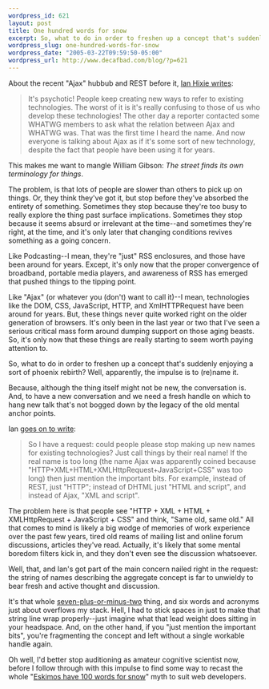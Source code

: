 ```yaml
--- 
wordpress_id: 621
layout: post
title: One hundred words for snow
excerpt: So, what to do in order to freshen up a concept that's suddenly enjoying a sort of phoenix rebirth?  Well, apparently, the impulse is to (re)name it.
wordpress_slug: one-hundred-words-for-snow
wordpress_date: "2005-03-22T09:59:50-05:00"
wordpress_url: http://www.decafbad.com/blog/?p=621
---
```

About the recent "Ajax" hubbub and REST before it, [Ian Hixie writes][hix]:

  > It's psychotic! People keep creating new ways to refer to existing technologies. The worst of it is it's really confusing to those of us who develop these technologies! The other day a reporter contacted some WHATWG members to ask what the relation between Ajax and WHATWG was. That was the first time I heard the name. And now everyone is talking about Ajax as if it's some sort of new technology, despite the fact that people have been using it for years.

  This makes me want to mangle William Gibson:  *The street finds its own terminology for things*.

  The problem, is that lots of people are slower than others to pick up on things.  Or, they think they've got it, but stop before they've absorbed the entirety of something.    Sometimes they stop because they're too busy to really explore the thing past surface implications.  Sometimes they stop because it seems absurd or irrelevant at the time--and sometimes they're right, at the time, and it's only later that changing conditions revives something as a going concern.
  
  Like Podcasting--I mean, they're "just" RSS enclosures, and those have been around for years.  Except, it's only now that the proper convergence of broadband, portable media players, and awareness of RSS has emerged that pushed things to the tipping point.  

  Like "Ajax" (or whatever you (don't) want to call it)--I mean, technologies like the DOM, CSS, JavaScript, HTTP, and XmlHTTPRequest have been around for years.  But, these things never quite worked right on the older generation of browsers.  It's only been in the last year or two that I've seen a serious critical mass form around dumping support on those aging beasts.  So, it's only now that these things are really starting to seem worth paying attention to.
  
  So, what to do in order to freshen up a concept that's suddenly enjoying a sort of phoenix rebirth?  Well, apparently, the impulse is to (re)name it.  
  
  Because, although the thing itself might not be new, the conversation is.  And, to have a new conversation and we need a fresh handle on which to hang new talk that's not bogged down by the legacy of the old mental anchor points.
  
  Ian [goes on to write][hix]:
  
  > So I have a request: could people please stop making up new names for existing technologies? Just call things by their real name! If the real name is too long (the name Ajax was apparently coined because "HTTP+XML+HTML+XMLHttpRequest+JavaScript+CSS" was too long) then just mention the important bits. For example, instead of REST, just "HTTP"; instead of DHTML just "HTML and script", and instead of Ajax, "XML and script".
  
  The problem here is that people see "HTTP + XML + HTML + XMLHttpRequest + JavaScript + CSS" and think, "Same old, same old."  All that comes to mind is likely a big wodge of memories of work experience over the past few years, tired old reams of mailing list and online forum discussions, articles they've read.  Actually, it's likely that some mental boredom filters kick in, and they don't even see the discussion whatsoever.
  
  Well, that, and Ian's got part of the main concern nailed right in the request: the string of names describing the aggregate concept is far to unwieldy to bear fresh and active thought and discussion.  
  
  It's that whole [seven-plus-or-minus-two][seven] thing, and six words and acronyms just about overflows my stack.  Hell, I had to stick spaces in just to make that string line wrap properly--just imagine what that lead weight does sitting in your headspace.  And, on the other hand, if you "just mention the important bits", you're fragmenting the concept and left without a single workable handle again.
  
  [seven]:http://www.well.com/user/smalin/miller.html
  
  Oh well, I'd better stop auditioning as amateur cognitive scientist now, before I follow through with this impulse to find some way to recast the whole "[Eskimos have 100 words for snow][eskimos]" myth to suit web developers.
  
   [eskimos]:http://www.public.iastate.edu/~honeyl/derrida/eskimos.html
    
   [hix]:http://ln.hixie.ch/?start=1111339822&#38;count=1
